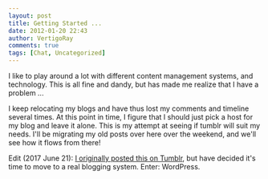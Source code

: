 ```yaml
---
layout: post
title: Getting Started ...
date: 2012-01-20 22:43
author: VertigoRay
comments: true
tags: [Chat, Uncategorized]
---
```

I like to play around a lot with different content management systems, and technology. This is all fine and dandy, but has made me realize that I have a problem ...

I keep relocating my blogs and have thus lost my comments and timeline several times. At this point in time, I figure that I should just pick a host for my blog and leave it alone. This is my attempt at seeing if tumblr will suit my needs. I'll be migrating my old posts over here over the weekend, and we'll see how it flows from there!

Edit (2017 June 21): <a href="http://vertigoray.tumblr.com/post/16191092952/getting-started">I originally posted this on Tumblr</a>, but have decided it's time to move to a real blogging system. Enter: WordPress.
